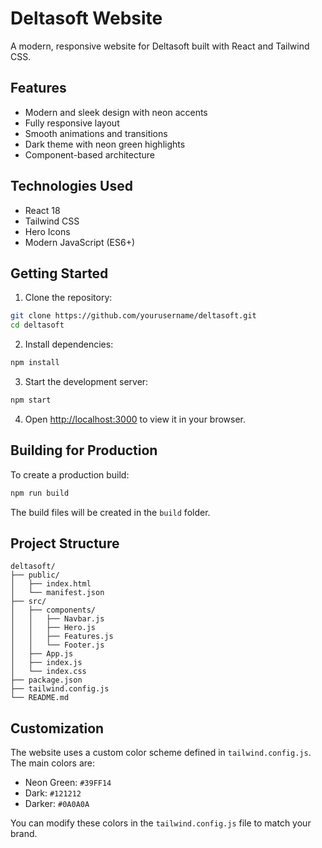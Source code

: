 # Deltasoft Website

A modern, responsive website for Deltasoft built with React and Tailwind CSS.

## Features

- Modern and sleek design with neon accents
- Fully responsive layout
- Smooth animations and transitions
- Dark theme with neon green highlights
- Component-based architecture

## Technologies Used

- React 18
- Tailwind CSS
- Hero Icons
- Modern JavaScript (ES6+)

## Getting Started

1. Clone the repository:
```bash
git clone https://github.com/yourusername/deltasoft.git
cd deltasoft
```

2. Install dependencies:
```bash
npm install
```

3. Start the development server:
```bash
npm start
```

4. Open [http://localhost:3000](http://localhost:3000) to view it in your browser.

## Building for Production

To create a production build:

```bash
npm run build
```

The build files will be created in the `build` folder.

## Project Structure

```
deltasoft/
├── public/
│   ├── index.html
│   └── manifest.json
├── src/
│   ├── components/
│   │   ├── Navbar.js
│   │   ├── Hero.js
│   │   ├── Features.js
│   │   └── Footer.js
│   ├── App.js
│   ├── index.js
│   └── index.css
├── package.json
├── tailwind.config.js
└── README.md
```

## Customization

The website uses a custom color scheme defined in `tailwind.config.js`. The main colors are:

- Neon Green: `#39FF14`
- Dark: `#121212`
- Darker: `#0A0A0A`

You can modify these colors in the `tailwind.config.js` file to match your brand. 